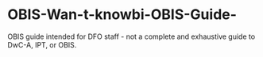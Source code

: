 # OBIS-Wan-t-knowbi-OBIS-Guide-
OBIS guide intended for DFO staff - not a complete and exhaustive guide to DwC-A, IPT, or OBIS. 
